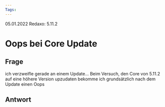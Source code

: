 ```yaml
---
Tags: 
---
```


05.01.2022
Redaxo: 5.11.2

# Oops bei Core Update


## Frage
ich verzweifle gerade an einem Update... Beim Versuch, den Core von 5.11.2 auf eine höhere Version upzudaten bekomme ich grundsätzlich nach dem Update einen Oops


## Antwort


